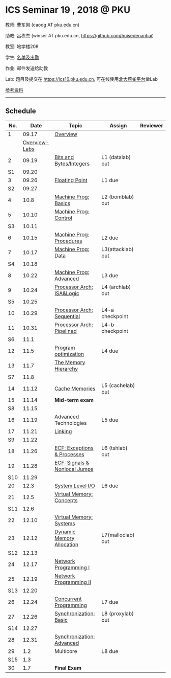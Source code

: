 # ICS Seminar 19 , 2018 @ PKU

教师: 曹东刚 (caodg AT pku.edu.cn)

助教: 吕栋杰 (winser AT pku.edu.cn,  https://github.com/huisedenanhai)

教室: 地学楼208

学生: [名单及出勤](students.md)

作业: 邮件发送给助教

Lab: 题目及提交在 https://ics16.pku.edu.cn, 可在线使用[北大燕雀平台](http://iwork.pku.edu.cn)做Lab

[参考资料](ref.md)

---

## Schedule

No. | Date  |      Topic    |   Assign   | Reviewer
----| ------|---------------|----------- | ---------
1   | 09.17 | [Overview](slides/01-overview.pdf)   |  |
   |  | [Overview-Labs](slides/01-overview-Labs.pdf)   |  |
2   | 09.19 | [Bits and Bytes/Integers](slides/02-bits-bytes-ints.pdf) | L1 (datalab) out | 
S1   | 09.20 |  |  |
3   | 09.26 | [Floating Point](slides/03-float.pdf) | L1 due   | 
S2   | 09.27 |  |  |
4   | 10.8 | [Machine Prog: Basics](slides/04-machine-basics.pdf) | L2 (bomblab) out | 
5   | 10.10 | [Machine Prog: Control](slides/05-machine-control.pdf) | | 
S3   | 10.11 |  |  |
6   | 10.15 | [Machine Prog: Procedures](slides/06-machine-procedures.pdf) |L2 due | 
7   | 10.17 | [Machine Prog: Data](slides/07-machine-data.pdf) | L3(attacklab) out | 
S4   | 10.18 |  |  |
8   | 10.22 | [Machine Prog: Advanced](slides/08-machine-advanced.pdf) | L3 due | 
9   | 10.24 | [Processor Arch: ISA&Logic](slides/09-ProcessorArch-ISALogic.pdf) |L4 (archlab) out | 
S5   | 10.25 |  |  |
10  | 10.29 | [Processor Arch: Sequential](slides/10-ProcessorArch-Sequential.pdf) | L4-a checkpoint | 
11  | 10.31 | [Processor Arch: Pipelined](slides/11-ProcessorArch-Pipelined.pdf) | L4-b checkpoint | 
S6   | 11.1 |  |  |
12  | 11.5 | [Program optimization](slides/12-optimization.pdf) | L4 due | 
13  | 11.7 | [The Memory Hierarchy](slides/13-memory-hierarchy.pdf) | | 
S7   | 11.8 |  |  |
14  | 11.12 | [Cache Memories](slides/14-cache-memories.pdf) | L5 (cachelab) out | 
15  | 11.14 | **Mid-term exam**  | |
S8   | 11.15 |  |  |
16  | 11.19 | Advanced Technologies | L5 due| 
17  | 11.21 | [Linking](slides/17-Linking.pdf) | | 
S9   | 11.22 |  |  |
18  | 11.26 | [ECF: Exceptions & Processes](slides/18-ECF-procs.pdf) | L6 (tshlab) out | 
19  | 11.28 | [ECF: Signals & Nonlocal Jumps](slides/B03-ECF2.pptx) | | 
S10   | 11.29 |  |  |
20  | 12.3 | [System Level I/O](slides/B04-SysIO.pptx) | L6 due | 
21  | 12.5 | [Virtual Memory: Concepts](slides/B05-VM1.pptx)  | | 
S11   | 12.6 |  |  |
22  | 12.10 | [Virtual Memory: Systems](slides/B06-VM2.pptx) | | 
23  | 12.12 | [Dynamic Memory Allocation](slides/B07-DMM.pptx) | L7(malloclab) out | 
S12   | 12.13 |  |  |
24  | 12.17 | [Network Programming I](slides/B08-NET1-internet.pptx) | | 
25  | 12.19 | [Network Programming II](slides/B09-NET2-socket.pptx) | | 
S13   | 12.20 |  |  |
26  | 12.24 | [Concurrent Programming](slides/B12-CONC.pptx) | L7 due | 
27  | 12.26 | [Synchronization: Basic](slides/B13-SYNC1.pptx)|L8 (proxylab) out | 
S14   | 12.27 |  |  |
28  | 12.31 |  [Synchronization: Advanced](slides/B14-SYNC2.pptx)| | 
29  | 1.2 | Multicore| L8 due | 
S15   | 1.3 |  |  |
30  | 1.7 | **Final Exam** | |
